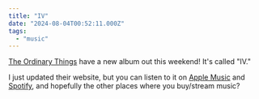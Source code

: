 ```yaml
---
title: "IV"
date: "2024-08-04T00:52:11.000Z"
tags: 
  - "music"
---
```


[The Ordinary Things](https://theordinarythings.com) have a new album out this weekend! It's called "IV."

I just updated their website, but you can listen to it on [Apple Music](https://music.apple.com/us/album/iv/1759902825) and [Spotify](https://open.spotify.com/album/41KH3qwfnbo7RDEaPNuWvN?si=ao6_7ULJQIKP6QXWwbul0Q), and hopefully the other places where you buy/stream music?
